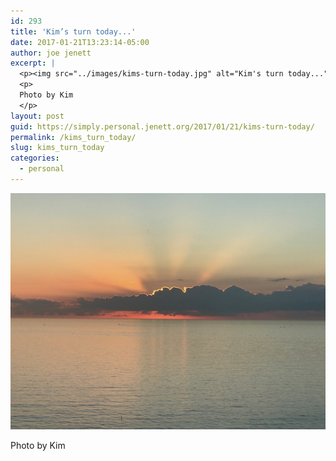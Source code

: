 ```yaml
---
id: 293
title: 'Kim’s turn today...'
date: 2017-01-21T13:23:14-05:00
author: joe jenett
excerpt: |
  <p><img src="../images/kims-turn-today.jpg" alt="Kim's turn today..." style="border:none;" /></p>
  <p>
  Photo by Kim
  </p>
layout: post
guid: https://simply.personal.jenett.org/2017/01/21/kims-turn-today/
permalink: /kims_turn_today/
slug: kims_turn_today
categories:
  - personal
---
```

<img src="../images/kims-turn-today.jpg" alt="Kim's turn today..." style="border:none;" />

Photo by Kim